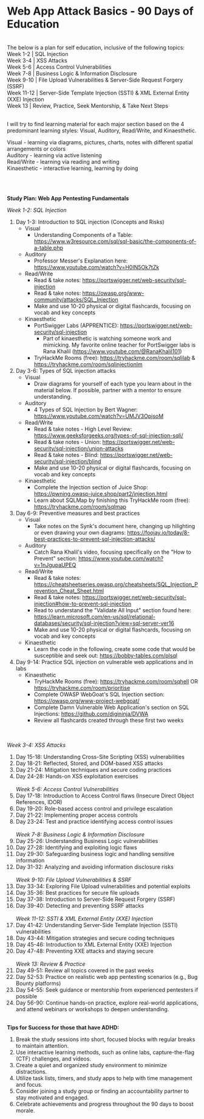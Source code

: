 # Web App Attack Basics - 90 Days of Education

<br>
The below is a plan for self education, inclusive of the following topics:<br>
Week 1-2    | SQL Injection<br>
Week 3-4    | XSS Attacks<br>
Week 5-6    | Access Control Vulnerabilities<br>
Week 7-8    | Business Logic & Information Disclosure<br>
Week 9-10   | File Upload Vulnerabilities & Server-Side Request Forgery (SSRF)<br>
Week 11-12  | Server-Side Template Injection (SSTI) & XML External Entity (XXE) Injection<br>
Week 13     | Review, Practice, Seek Mentorship, & Take Next Steps<br><br>

I will try to find learning material for each major section based on the 4 predominant learning styles: Visual, Auditory, Read/Write, and Kinaesthetic.<br>

Visual - learning via diagrams, pictures, charts, notes with different spatial arrangements or colors<br>
Auditory - learning via active listening<br>
Read/Write - learning via reading and writing<br>
Kinaesthetic - interactive learning, learning by doing<br>

<br><br>

**Study Plan: Web App Pentesting Fundamentals**

*Week 1-2: SQL Injection*
1. Day 1-3: Introduction to SQL injection (Concepts and Risks)
   - Visual
      - Understanding Components of a Table: https://www.w3resource.com/sql/sql-basic/the-components-of-a-table.php 
   - Auditory
      - Professor Messer's Explanation here: https://www.youtube.com/watch?v=H0IN5Ok7tZk
   - Read/Write
      - Read & take notes: https://portswigger.net/web-security/sql-injection
      - Read & take notes: https://owasp.org/www-community/attacks/SQL_Injection
      - Make and use 10-20 physical or digital flashcards, focusing on vocab and key concepts
   - Kinaesthetic
      - PortSwigger Labs (APPRENTICE): https://portswigger.net/web-security/sql-injection
         - Part of kinaesthetic is watching someone work and mimicking. My favorite online teacher for PortSwigger labs is Rana Khalil (https://www.youtube.com/@RanaKhalil101)
      - TryHackMe Rooms (free): https://tryhackme.com/room/sqlilab & https://tryhackme.com/room/sqlinjectionlm
3. Day 3-6: Types of SQL injection attacks
   - Visual
      - Draw diagrams for yourself of each type you learn about in the material below. If possible, partner with a mentor to ensure understanding.
   - Auditory
      - 4 Types of SQL Injection by Bert Wagner: https://www.youtube.com/watch?v=UMJV3OpjsoM
   - Read/Write
      - Read & take notes - High Level Review: https://www.geeksforgeeks.org/types-of-sql-injection-sqli/
      - Read & take notes - Union: https://portswigger.net/web-security/sql-injection/union-attacks
      - Read & take notes - Blind: https://portswigger.net/web-security/sql-injection/blind
      - Make and use 10-20 physical or digital flashcards, focusing on vocab and key concepts
   - Kinaesthetic
      - Complete the Injection section of Juice Shop: https://pwning.owasp-juice.shop/part2/injection.html
      - Learn about SQLMap by finishing this TryHackMe room (free): https://tryhackme.com/room/sqlmap
5. Day 6-9: Preventive measures and best practices
   - Visual
      - Take notes on the Synk's document here, changing up hilighting or even drawing your own diagrams: https://foojay.io/today/8-best-practices-to-prevent-sql-injection-attacks/
   - Auditory
      - Catch Rana Khalil's video, focusing specifically on the "How to Prevent" section: https://www.youtube.com/watch?v=1nJgupaUPEQ
   - Read/Write
      - Read & take notes: https://cheatsheetseries.owasp.org/cheatsheets/SQL_Injection_Prevention_Cheat_Sheet.html
      - Read & take notes: https://portswigger.net/web-security/sql-injection#how-to-prevent-sql-injection
      - Read to understand the "Validate All Input" section found here: https://learn.microsoft.com/en-us/sql/relational-databases/security/sql-injection?view=sql-server-ver16
      - Make and use 10-20 physical or digital flashcards, focusing on vocab and key concepts
   - Kinaesthetic
      - Learn the code in the following, create some code that would be susceptible and seek out: https://bobby-tables.com/plsql
7. Day 9-14: Practice SQL injection on vulnerable web applications and in labs
   - Kinaesthetic
      - TryHackMe Rooms (free): https://tryhackme.com/room/sqhell OR https://tryhackme.com/room/prioritise
      - Complete OWASP WebGoat's SQL Injection section: https://owasp.org/www-project-webgoat/
      - Complete Damn Vulnerable Web Application's section on SQL Injections: https://github.com/digininja/DVWA
      - Review all flashcards created through these first two weeks

<br><br>
*Week 3-4: XSS Attacks*
1. Day 15-18: Understanding Cross-Site Scripting (XSS) vulnerabilities
2. Day 18-21: Reflected, Stored, and DOM-based XSS attacks
3. Day 21-24: Mitigation techniques and secure coding practices
4. Day 24-28: Hands-on XSS exploitation exercises
<br><br>
*Week 5-6: Access Control Vulnerabilities*
1. Day 17-18: Introduction to Access Control flaws (Insecure Direct Object References, IDOR)
2. Day 19-20: Role-based access control and privilege escalation
3. Day 21-22: Implementing proper access controls
4. Day 23-24: Test and practice identifying access control issues
<br><br>
*Week 7-8: Business Logic & Information Disclosure*
1. Day 25-26: Understanding Business Logic vulnerabilities
2. Day 27-28: Identifying and exploiting logic flaws
3. Day 29-30: Safeguarding business logic and handling sensitive information
4. Day 31-32: Analyzing and avoiding information disclosure risks
<br><br>
*Week 9-10: File Upload Vulnerabilities & SSRF*
1. Day 33-34: Exploring File Upload vulnerabilities and potential exploits
2. Day 35-36: Best practices for secure file uploads
3. Day 37-38: Introduction to Server-Side Request Forgery (SSRF)
4. Day 39-40: Detecting and preventing SSRF attacks
<br><br>
*Week 11-12: SSTI & XML External Entity (XXE) Injection*
1. Day 41-42: Understanding Server-Side Template Injection (SSTI) vulnerabilities
2. Day 43-44: Mitigation strategies and secure coding techniques
3. Day 45-46: Introduction to XML External Entity (XXE) Injection
4. Day 47-48: Preventing XXE attacks and staying secure
<br><br>
*Week 13: Review & Practice*
1. Day 49-51: Review all topics covered in the past weeks
2. Day 52-53: Practice on realistic web app pentesting scenarios (e.g., Bug Bounty platforms)
3. Day 54-55: Seek guidance or mentorship from experienced pentesters if possible
4. Day 56-90: Continue hands-on practice, explore real-world applications, and attend webinars or workshops to deepen understanding.
<br><br>

**Tips for Success for those that have ADHD:**
1. Break the study sessions into short, focused blocks with regular breaks to maintain attention.
2. Use interactive learning methods, such as online labs, capture-the-flag (CTF) challenges, and videos.
3. Create a quiet and organized study environment to minimize distractions.
4. Utilize task lists, timers, and study apps to help with time management and focus.
5. Consider joining a study group or finding an accountability partner to stay motivated and engaged.
6. Celebrate achievements and progress throughout the 90 days to boost morale.
